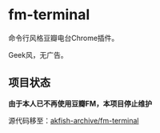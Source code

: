 # fm-terminal

命令行风格豆瓣电台Chrome插件。

Geek风，无广告。

## 项目状态

**由于本人已不再使用豆瓣FM，本项目停止维护**

源代码移至：[akfish-archive/fm-terminal](https://github.com/akfish-archive/fm-terminal)
